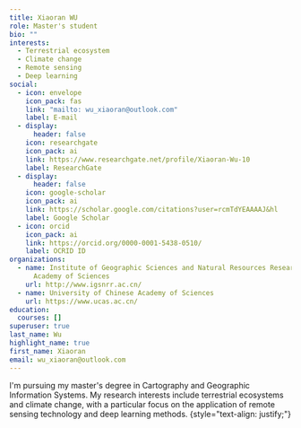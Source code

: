 ```yaml
---
title: Xiaoran WU
role: Master's student
bio: ""
interests:
  - Terrestrial ecosystem
  - Climate change
  - Remote sensing
  - Deep learning
social:
  - icon: envelope
    icon_pack: fas
    link: "mailto: wu_xiaoran@outlook.com"
    label: E-mail
  - display:
      header: false
    icon: researchgate
    icon_pack: ai
    link: https://www.researchgate.net/profile/Xiaoran-Wu-10
    label: ResearchGate
  - display:
      header: false
    icon: google-scholar
    icon_pack: ai
    link: https://scholar.google.com/citations?user=rcmTdYEAAAAJ&hl
    label: Google Scholar
  - icon: orcid
    icon_pack: ai
    link: https://orcid.org/0000-0001-5438-0510/
    label: OCRID ID
organizations:
  - name: Institute of Geographic Sciences and Natural Resources Research, Chinese
      Academy of Sciences
    url: http://www.igsnrr.ac.cn/
  - name: University of Chinese Academy of Sciences
    url: https://www.ucas.ac.cn/
education:
  courses: []
superuser: true
last_name: Wu
highlight_name: true
first_name: Xiaoran
email: wu_xiaoran@outlook.com
---
```

I'm pursuing my master's degree in Cartography and Geographic Information Systems. My research interests include terrestrial ecosystems and climate change, with a particular focus on the application of remote sensing technology and deep learning methods.
{style="text-align: justify;"}
